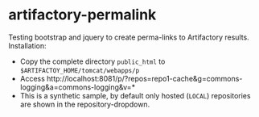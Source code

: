 artifactory-permalink
=====================

Testing bootstrap and jquery to create perma-links to Artifactory results. Installation:
* Copy the complete directory `public_html` to `$ARTIFACTOY_HOME/tomcat/webapps/p`
* Access http://localhost:8081/p/?repos=repo1-cache&g=commons-logging&a=commons-logging&v=*
* This is a synthetic sample, by default only hosted (`LOCAL`) repositories are shown in the repository-dropdown.
